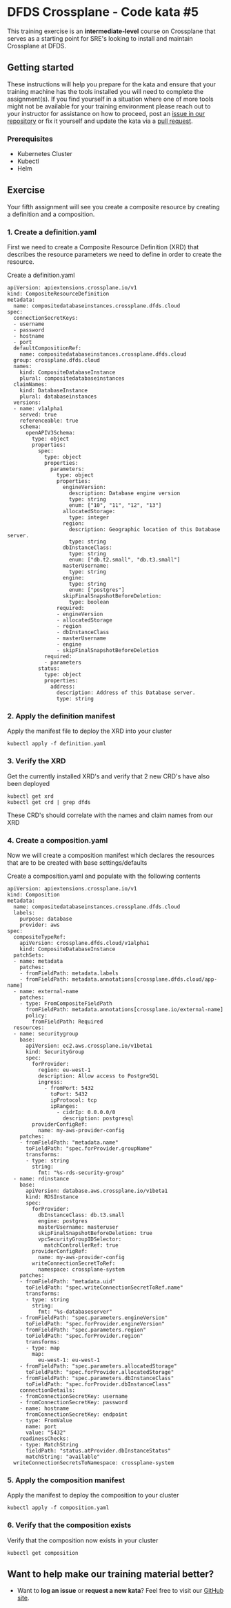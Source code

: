 DFDS Crossplane - Code kata #5
======================================

This training exercise is an **intermediate-level** course on Crossplane that serves as a starting point for SRE's looking to install and maintain Crossplane at DFDS.

## Getting started
These instructions will help you prepare for the kata and ensure that your training machine has the tools installed you will need to complete the assignment(s). If you find yourself in a situation where one of more tools might not be available for your training environment please reach out to your instructor for assistance on how to proceed, post an [issue in our repository](https://github.com/dfds/dojo/issues) or fix it yourself and update the kata via a [pull request](https://github.com/dfds/dojo/pulls).

### Prerequisites
* Kubernetes Cluster
* Kubectl
* Helm

## Exercise
Your fifth assignment will see you create a composite resource by creating a definition and a composition.


### 1. Create a definition.yaml

First we need to create a Composite Resource Definition (XRD) that describes the resource parameters we need to define in order to create the resource.

Create a definition.yaml

```
apiVersion: apiextensions.crossplane.io/v1
kind: CompositeResourceDefinition
metadata:
  name: compositedatabaseinstances.crossplane.dfds.cloud
spec:
  connectionSecretKeys:
  - username
  - password
  - hostname
  - port
  defaultCompositionRef:
    name: compositedatabaseinstances.crossplane.dfds.cloud
  group: crossplane.dfds.cloud
  names:
    kind: CompositeDatabaseInstance
    plural: compositedatabaseinstances
  claimNames:
    kind: DatabaseInstance
    plural: databaseinstances
  versions:
  - name: v1alpha1
    served: true 
    referenceable: true 
    schema:
      openAPIV3Schema:
        type: object
        properties:
          spec:
            type: object
            properties:
              parameters:
                type: object
                properties:
                  engineVersion:
                    description: Database engine version
                    type: string
                    enum: ["10", "11", "12", "13"]
                  allocatedStorage:
                    type: integer
                  region:
                    description: Geographic location of this Database server.
                    type: string
                  dbInstanceClass:
                    type: string
                    enum: ["db.t2.small", "db.t3.small"]
                  masterUsername:
                    type: string
                  engine:
                    type: string
                    enum: ["postgres"]
                  skipFinalSnapshotBeforeDeletion:
                    type: boolean
                required:
                - engineVersion
                - allocatedStorage
                - region
                - dbInstanceClass
                - masterUsername
                - engine
                - skipFinalSnapshotBeforeDeletion
            required:
            - parameters
          status:
            type: object
            properties:
              address:
                description: Address of this Database server.
                type: string
```

### 2. Apply the definition manifest

Apply the manifest file to deploy the XRD into your cluster

```
kubectl apply -f definition.yaml
```

### 3. Verify the XRD

Get the currently installed XRD's and verify that 2 new CRD's have also been deployed

```
kubectl get xrd
kubectl get crd | grep dfds
```

These CRD's should correlate with the names and claim names from our XRD

### 4. Create a composition.yaml

Now we will create a composition manifest which declares the resources that are to be created with base settings/defaults

Create a composition.yaml and populate with the following contents

```
apiVersion: apiextensions.crossplane.io/v1
kind: Composition
metadata:
  name: compositedatabaseinstances.crossplane.dfds.cloud
  labels:
    purpose: database
    provider: aws
spec:
  compositeTypeRef:
    apiVersion: crossplane.dfds.cloud/v1alpha1
    kind: CompositeDatabaseInstance
  patchSets:
  - name: metadata
    patches:
    - fromFieldPath: metadata.labels
    - fromFieldPath: metadata.annotations[crossplane.dfds.cloud/app-name]
  - name: external-name
    patches:
    - type: FromCompositeFieldPath
      fromFieldPath: metadata.annotations[crossplane.io/external-name]
      policy:
        fromFieldPath: Required
  resources:
  - name: securitygroup
    base:
      apiVersion: ec2.aws.crossplane.io/v1beta1
      kind: SecurityGroup
      spec:
        forProvider:
          region: eu-west-1
          description: Allow access to PostgreSQL
          ingress:
            - fromPort: 5432
              toPort: 5432
              ipProtocol: tcp
              ipRanges:
                - cidrIp: 0.0.0.0/0
                  description: postgresql
        providerConfigRef:
          name: my-aws-provider-config                  
    patches:
    - fromFieldPath: "metadata.name"
      toFieldPath: "spec.forProvider.groupName"
      transforms:
      - type: string
        string:
          fmt: "%s-rds-security-group"      
  - name: rdinstance
    base:
      apiVersion: database.aws.crossplane.io/v1beta1
      kind: RDSInstance
      spec:
        forProvider:
          dbInstanceClass: db.t3.small
          engine: postgres
          masterUsername: masteruser
          skipFinalSnapshotBeforeDeletion: true
          vpcSecurityGroupIDSelector:
            matchControllerRef: true
        providerConfigRef:
          name: my-aws-provider-config            
        writeConnectionSecretToRef:
          namespace: crossplane-system
    patches:
    - fromFieldPath: "metadata.uid"
      toFieldPath: "spec.writeConnectionSecretToRef.name"
      transforms:
      - type: string
        string:
          fmt: "%s-databaseserver"
    - fromFieldPath: "spec.parameters.engineVersion"
      toFieldPath: "spec.forProvider.engineVersion"
    - fromFieldPath: "spec.parameters.region"
      toFieldPath: "spec.forProvider.region"
      transforms:
      - type: map
        map:
          eu-west-1: eu-west-1
    - fromFieldPath: "spec.parameters.allocatedStorage"
      toFieldPath: "spec.forProvider.allocatedStorage"
    - fromFieldPath: "spec.parameters.dbInstanceClass"
      toFieldPath: "spec.forProvider.dbInstanceClass"
    connectionDetails:
    - fromConnectionSecretKey: username
    - fromConnectionSecretKey: password
    - name: hostname
      fromConnectionSecretKey: endpoint
    - type: FromValue
      name: port
      value: "5432"
    readinessChecks:
    - type: MatchString
      fieldPath: "status.atProvider.dbInstanceStatus"
      matchString: "available"
  writeConnectionSecretsToNamespace: crossplane-system
```

### 5. Apply the composition manifest

Apply the manifest to deploy the composition to your cluster

```
kubectl apply -f composition.yaml
```

### 6. Verify that the composition exists

Verify that the composition now exists in your cluster

```
kubectl get composition
```

## Want to help make our training material better?
 * Want to **log an issue** or **request a new kata**? Feel free to visit our [GitHub site](https://github.com/dfds/dojo/issues).
